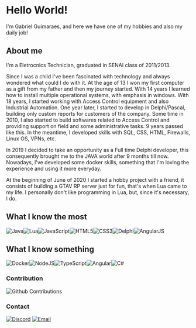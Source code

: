 # Hello World!

I'm Gabriel Guimaraes, and here we have one of my hobbies and also my daily job!

## About me
I'm a Eletrocnics Technician, graduated in SENAI class of 2011/2013.

Since I was a child I've been fascinated with technology and always wondered what could I do with it. At the age of 13 I won my first computer as a gift from my father and then my journey started. With 14 years I learned how to install multiple operational systems, with emphasis in windows. With 18 years, I started working with Access Control equipment and also Industrial Automation. One year later, I started to develop in Delphi/Pascal, building only custom reports for customers of the company. Some time in 2010, I also started to build softwares related to Access Control and providing support on field and some administrative tasks. 9 years passed like this. In the meantime, I developed skills with SQL, CSS, HTML, Firewalls, Linux OS, VPNs, etc.

In 2019 I decided to take an opportunity as a Full time Delphi developer, this consequently brought me to the JAVA world after 9 months till now. Nowadays, I've developed some docker skills, something that I'm loving the experience and using it more everyday.

At the beginning of June of 2020 I started a hobby project with a friend, it consists of building a GTAV RP server just for fun, that's when Lua came to my life. I personally don't like programming in Lua, but, since it's necessary, I do.

## What I know the most

<img alt="Java" src="https://img.shields.io/badge/java-%23ED8B00.svg?style=for-the-badge"/><img alt="Lua" src="https://img.shields.io/badge/lua-%232C2D72.svg?style=for-the-badge"/><img alt="JavaScript" src="https://img.shields.io/badge/javascript-%23323330.svg?style=for-the-badge"/><img alt="HTML5" src="https://img.shields.io/badge/html5-%23E34F26.svg?style=for-the-badge"/><img alt="CSS3" src="https://img.shields.io/badge/css3-%231572B6.svg?style=for-the-badge"/><img alt="Delphi" src="https://img.shields.io/badge/delphi-%23EE1F35.svg?style=for-the-badge"/><img alt="AngularJS" src="https://img.shields.io/badge/angularjs-%23E23237.svg?style=for-the-badge"/>

## What I know something

<img alt="Docker" src="https://img.shields.io/badge/docker-%230db7ed.svg?style=for-the-badge"><img alt="NodeJS" src="https://img.shields.io/badge/nodejs-%23339933.svg?style=for-the-badge"/><img alt="TypeScript" src="https://img.shields.io/badge/typescript-%233178C6.svg?style=for-the-badge"/><img alt="Angular" src="https://img.shields.io/badge/angular-%23DD031.svg?style=for-the-badge"/><img alt="C#" src="https://img.shields.io/badge/c%23-%23239120.svg?style=for-the-badge"/>

### Contribution

![Github Contributions](https://github-readme-stats.vercel.app/api?username=ggfto&theme=dracula&show_icons=true&hide_title=true&count_private=true)

### Contact

[![Discord](https://img.shields.io/badge/Discord-7289DA?style=for-the-badge&logo=discord&logoColor=white)](https://discord.com/users/289124013375094794)
[![Email](https://img.shields.io/badge/Email-ffffff?style=for-the-badge&logo=gmail&logoColor=black)](mailto:ggfto@outlook.com?subject=Github)
